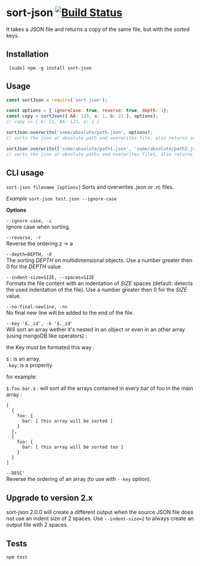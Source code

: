 # sort-json [![Build Status](https://travis-ci.org/kesla/sort-json.svg?branch=master)](https://travis-ci.org/kesla/sort-json)

It takes a JSON file and returns a copy of the same file, but with the sorted keys.

## Installation

` [sudo] npm -g install sort-json`

## Usage

```js
const sortJson = require('sort-json');

const options = { ignoreCase: true, reverse: true, depth: 1};
const copy = sortJson({ AA: 123, a: 1, b: 21 }, options);
// copy => { b: 21, AA: 123, a: 1 }

sortJson.overwrite('some/absolute/path.json', options);
// sorts the json at absolute path and overwrites file, also returns sorted object

sortJson.overwrite(['some/absolute/path1.json', 'some/absolute/path2.json'], options);
// sorts the json at absolute paths and overwrites files, also returns array of sorted objects
```

## CLI usage

`sort-json filename [options]`
Sorts and overwrites .json or .rc files.

_Example_
`sort-json test.json --ignore-case`

 **Options**

`--ignore-case, -i`\
Ignore case when sorting.

`--reverse, -r`\
Reverse the ordering z -> a

`--depth=DEPTH, -d`\
The sorting _DEPTH_ on multidimensional objects.
Use a number greater then 0 for the _DEPTH_ value.

`--indent-size=SIZE, --spaces=SIZE`\
Formats the file content with an indentation of _SIZE_ spaces  (default: detects the used indentation of the file).
Use a number greater then 0 for the _SIZE_ value.

`--no-final-newline, -nn`\
No final new line will be added to the end of the file.

`--key '$._id', -k '$._id'`\
Will sort an array wether it's nested in an object or even in an other array (using mongoDB like operators) :

the Key must be formated this way :

`$` : is an array.\
`.key`: is a properity.

for example:

`$.foo.bar.$` : will sort all the arrays contained in every bar of foo in the main array :

```
[
  {
    foo: {
      bar: [ this array will be sorted ]
    }
  },
  {
    foo: {
      bar: [ this array will be sorted too ]
    }
  }
]
```


`--DESC'`\
Reverse the ordering of an array (to use with `--key` option).

## Upgrade to version 2.x

sort-json 2.0.0 will create a different output when the source JSON file does not use an indent size of 2 spaces.
Use `--indent-size=2` to always create an output file with 2 spaces.

## Tests

`npm test`
